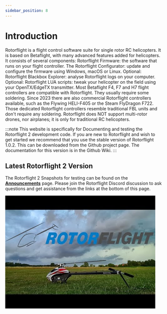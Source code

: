 ```yaml
---
sidebar_position: 8
---
```

# Introduction  
Rotorflight is a flight control software suite for single rotor RC helicopters. It is based on Betaflight, with many advanced features added for helicopters. It consists of several components:
Rotorflight Firmware: the software that runs on your flight controller.
The Rotorflight Configurator: update and configure the firmware using Windows, macOS or Linux.
Optional: Rotorflight Blackbox Explorer: analyse Rotorflight logs on your computer.
Optional: Rotorflight LUA scripts: tweak your helicopter on the field using your OpenTX/EdgeTX transmitter.
Most Betaflight F4, F7 and H7 flight controllers are compatible with Rotorflight. They usually require some soldering. Since 2023 there are also commercial Rotorflight controllers available, such as the Flywing HELI-F405 or the Steam FlyDragon F722. Those dedicated Rotorflight controllers resemble traditional FBL units and don't require any soldering.
Rotorflight does NOT support multi-rotor drones, nor airplanes; it is only for traditional RC helicopters.

:::note
This website is specifically for Documenting and testing the Rotorflight 2 development code. If you are new to Rotorflight and wish to get started we recommend that you use the stable version of Rotorflight 1.0.2. This can be downloaded from the Github project page. The documentation for this version is in the Github Wiki. 
:::

## Latest Rotorflight 2 Version  
The Rotorflight 2 Snapshots for testing can be found on the [**Announcements**](../announcement) page. Please join the Rotorflight Discord discussion to ask questions and get assistance from the links at the bottom of this page.

![Introduction](./img/intro-1.jpg)